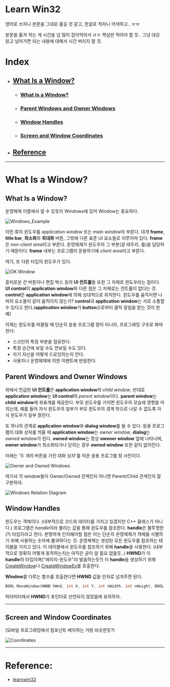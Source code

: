 ﻿# Learn Win32

영어로 쓰자니 본문을 그대로 옮길 것 같고, 한글로 적자니 어색하고.. ㅠㅠ

본문을 옮겨 적는 게 시간을 넘 많이 잡아먹어서 ㄹㅇ 핵심만 적어야 할 듯..
그냥 대강 읽고 넘어가면 되는 내용에 대해서 시간 버리지 말 것.


# Index

* ## [What Is a Window?](#what-is-a-window?-1)
    * ### [What Is a Window?](#what-is-a-window?-2)
	* ### [Parent Windows and Owner Windows](#parent-windows-and-owner-windows-1)
	* ### [Window Handles](#window-handles-1)
	* ### [Screen and Window Coordinates](#screen-and-window-coordinates-1)

* ## [Reference](#reference)

---

# What Is a Window?

## What Is a Window?

운영체제 이름에서 알 수 있듯이 Windows에 있어 Window는 중요하다.

![Windows_Example](https://learn.microsoft.com/en-us/windows/win32/learnwin32/images/window01.png)

이런 류의 윈도우를 *application window* 또는 *main window*라 부른다.
대개 **frame**, **title bar**, **최소화**와 **최대화** 버튼, 그밖에 다른 표준 UI 요소들로 이루어져 있다.
**frame**은 *non-client area*라고 부른다. 운영체제가 윈도우의 그 부분(겉 테두리. 틀)을 담당하기 때문이다.
**frame** 내부는 프로그램이 운용하기에 *client area*라고 부른다.

여기, 또 다른 타입의 윈도우가 있다.

![OK Window](https://learn.microsoft.com/en-us/windows/win32/learnwin32/images/window02.png)

흥미로운 건 버튼이나 편집 박스 등의 **UI 컨트롤**들 또한 그 자체로 윈도우라는 점이다.
**UI control**이 **application window**와 다른 점은 그 자체로는 컨트롤이 없다는 것.
**control**은 **application window**에 의해 상대적으로 위치한다. 윈도우를 움직이면 나머지 요소들이 같이 움직이지 않는가?
**control**과 **application window**는 서로 소통할 수 있다고 한다.(**application window**가 **button**으로부터 클릭 알림을 받는 것이 한 예)

이제는 윈도우를 떠올릴 때 단순히 응용 프로그램 창이 아니라, 프로그래밍 구조로 봐야 한다:

* 스크린의 특정 부분을 점유한다.
* 특정 순간에 보일 수도 안보일 수도 있다.
* 자기 자신을 어떻게 드로잉하는지 안다.
* 사용자나 운영체제에 의한 이벤트에 반응한다.


## Parent Windows and Owner Windows

위에서 언급한 **UI 컨트롤**은 **application window**의 *child window*,
반대로 **application window**는 **UI control**의 *parent window*이다.
**parent window**는 **child window**에 좌표계를 제공한다. 부모 윈도우를 가지면 윈도우의 모습에 영향을 미치는데,
예를 들어 자식 윈도우의 일부가 부모 윈도우의 경계 밖으로 나갈 수 없도록 자식 윈도우가 일부 잘린다.

또 하나의 관계로 **application window**와 **dialog window**를 들 수 있다.
응용 프로그램이 대화 상자를 띄울 때 **application window**는 *owner window*, **dialog**는 *owned window*가 된다.
**owned window**는 항상 **owener window** 앞에 나타나며, **owner window**가 최소화되거나 닫히는 경우 **owned window** 또한 같이 없어진다.

아래는 '두 개의 버튼을 가진 대화 상자'를 띄운 응용 프로그램 창 사진이다.

![Owner and Owned Windows](https://learn.microsoft.com/en-us/windows/win32/learnwin32/images/window03.png)

여기서 각 window들이 Owner/Owned 관계인지 아니면 Parent/Child 관계인지 잘 구분하자.

![Windows Relation Diagram](https://learn.microsoft.com/en-us/windows/win32/learnwin32/images/window04.png)


## Window Handles

윈도우는 객체이다. (내부적으로 코드와 데이터를 가지고 있겠지만 C++ 클래스가 아니다.)
프로그램은 *handle*이라 불리는 값을 통해 윈도우를 참조한다. **handle**은 불투명한(?) 타입이라고 한다.
분명하게 인지해야할 점은 이는 단순히 운영체제가 객체를 식별하기 위해 사용하는 숫자에 불과하다는 것.
운영체제는 생성된 모든 윈도우를 참조하는 테이블을 가지고 있다. 이 테이블에서 윈도우를 참조하기 위해 **handle**을 사용한다.
(내부적으로 정확히 어떻게 동작하는지는 아직은 굳이 알 필요 없을듯..)
**HWND**가 이 **handle**의 타입이며("에이치-윈도우"라 발음하는듯?)
이 **handle**을 생성하기 위해 [CreateWindow](https://learn.microsoft.com/en-us/windows/win32/directshow/cbasewindow-docreatewindow)나 [CreateWindowEx](https://learn.microsoft.com/en-us/windows/win32/api/winuser/nf-winuser-createwindowexa)를 호출한다.

**Window**를 다루는 함수를 호출한다면 **HWND** 값을 인자로 넘겨주면 된다.

```c++
BOOL MoveWindow(HWND hWnd, int X, int Y, int nWidth, int nHeight, BOOL bRepaint);
```

파라미터에서 **HWND**가 포인터로 선언되지 않았음에 유의하자. 


---

## Screen and Window Coordinates


(모바일 프로그래밍에서 컴포넌트 배치하는 거랑 비슷한듯?)

![Coordinates](https://learn.microsoft.com/en-us/windows/win32/learnwin32/images/coordinates01.png)


---

# Reference:

* [learnwin32](https://learn.microsoft.com/en-us/windows/win32/learnwin32/learn-to-program-for-windows)